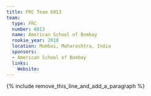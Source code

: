 ```yaml
---
title: FRC Team 6813
team:
  type: FRC
  number: 6813
  name: American School of Bombay
  rookie_year: 2018
  location: Mumbai, Maharashtra, India
  sponsors:
  - American School of Bombay
  links:
    Website:
---
```


{% include remove_this_line_and_add_a_paragraph %}